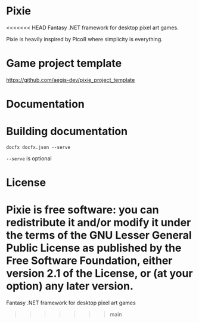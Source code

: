 # Pixie
<<<<<<< HEAD
Fantasy .NET framework for desktop pixel art games.

Pixie is heavily inspired by Pico8 where simplicity is everything. 

# Game project template
https://github.com/aegis-dev/pixie_project_template

# Documentation

# Building documentation
```
docfx docfx.json --serve
```
`--serve` is optional

# License
Pixie is free software: you can redistribute it and/or modify it under the terms of the GNU Lesser General Public License as published by the Free Software Foundation, either version 2.1 of the License, or (at your option) any later version.
=======
Fantasy .NET framework for desktop pixel art games


>>>>>>> main
